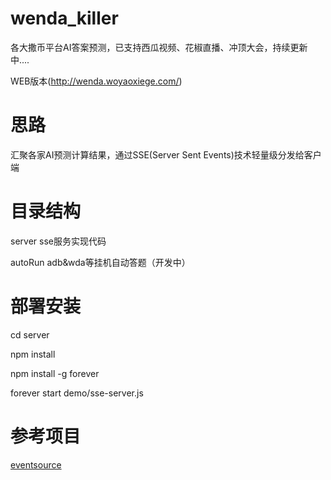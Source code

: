 # wenda_killer

各大撒币平台AI答案预测，已支持西瓜视频、花椒直播、冲顶大会，持续更新中....

WEB版本(http://wenda.woyaoxiege.com/)

# 思路

汇聚各家AI预测计算结果，通过SSE(Server Sent Events)技术轻量级分发给客户端

# 目录结构

server    sse服务实现代码

autoRun   adb&wda等挂机自动答题（开发中）

# 部署安装

cd server

npm install 

npm install -g forever

forever start demo/sse-server.js

# 参考项目
[eventsource](https://github.com/EventSource/eventsource)
